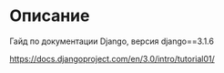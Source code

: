 # Описание
Гайд по документации Django, версия django==3.1.6

https://docs.djangoproject.com/en/3.0/intro/tutorial01/
